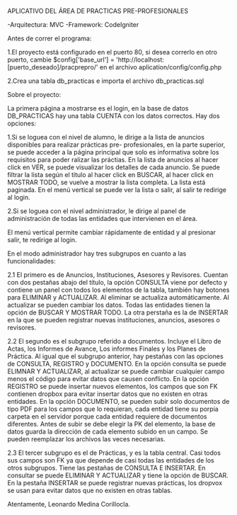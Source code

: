 

APLICATIVO DEL ÁREA DE PRACTICAS PRE-PROFESIONALES

-Arquitectura: MVC -Framework: CodeIgniter

Antes de correr el programa:

1.El proyecto está configurado en el puerto 80, si desea correrlo en otro puerto, cambie $config['base_url'] = 'http://localhost:[puerto_deseado]/pracprepro/' en el archivo aplication/config/config.php

2.Crea una tabla db_practicas e importa el archivo db_practicas.sql

Sobre el proyecto:

La primera página a mostrarse es el login, en la base de datos DB_PRACTICAS hay una tabla CUENTA con los datos correctos. Hay dos opciones:

1.Si se loguea con el nivel de alumno, le dirige a la lista de anuncios disponibles para realizar prácticas pre- profesionales, en la parte superior, se puede acceder a la página principal que solo es informativa sobre los requisitos para poder ralizar las práctias. En la lista de anuncios al hacer click en VER, se puede visualizar los detalles de cada anuncio. Se puede filtrar la lista según el título al hacer click en BUSCAR, al hacer click en MOSTRAR TODO, se vuelve a mostrar la lista completa. La lista está paginada. En el menú vertical se puede ver la lista o salir, al salir te redirige al login.

2.Si se loguea con el nivel administrador, le dirige al panel de administración de todas las entidades que intervienen en el área.

El menú vertical permite cambiar rápidamente de entidad y al presionar salir, te redirige al login.

En el modo administrador hay tres subgrupos en cuanto a las funcionalidades:

2.1 El primero es de Anuncios, Instituciones, Asesores y Revisores. Cuentan con dos pestañas abajo del título, la opción CONSULTA viene por defecto y contiene un panel con todos los elementos de la tabla, también hay botones para ELIMINAR y ACTUALIZAR. Al eliminar se actualiza automáticamente. Al actualizar se pueden cambiar los datos. Todas las entidades tienen la opción de BUSCAR Y MOSTRAR TODO. La otra perstaña es la de INSERTAR en la que se pueden registrar nuevas instituciones, anuncios, asesores o revisores.

2.2 El segundo es el subgrupo referido a documentos. Incluye el Libro de Actas, los Informes de Avance, Los informes Finales y los Planes de Práctica. Al igual que el subgrupo anterior, hay pestañas con las opciones de CONSULTA, REGISTRO y DOCUMENTO. En la opción consulta se puede ELIMNAR Y ACTUALIZAR, al actualizar se puede cambiar cualquier campo menos el código para evitar datos que causen conflicto. En la opción REGISTRO se puede insertar nuevos elementos, los campos que son FK contienen dropbox para evitar insertar datos que no existen en otras entidades. En la opción DOCUMENTO, se pueden subir solo documentos de tipo PDF para los campos que lo requieran, cada entidad tiene su porpia carpeta en el servidor porque cada entidad requiere de documentos diferentes. Antes de subir se debe elegir la PK del elemento, la base de datos guarda la dirección de cada elemento subido en un campo. Se pueden reemplazar los archivos las veces necesarias.

2.3 El tercer subgrupo es el de Prácticas, y es la tabla central. Casi todos sus campos son FK ya que depende de casi todas las entidades de los otros subgrupos. Tiene las pestañas de CONSULTA E INSERTAR. En consultar se puede ELIMINAR Y ACTUALIZAR y tiene la opción de BUSCAR. En la pestaña INSERTAR se puede registrar nuevas prácticas, los dropvox se usan para evitar datos que no existen en otras tablas.

Atentamente, Leonardo Medina Corillocla.
